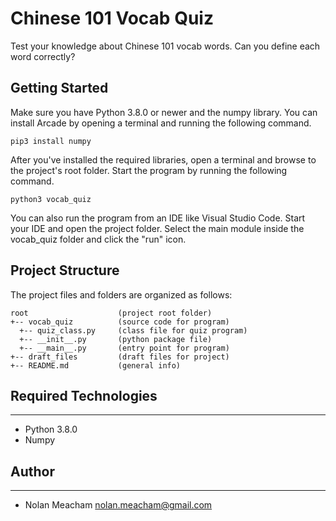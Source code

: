 # Chinese 101 Vocab Quiz
Test your knowledge about Chinese 101 vocab words. Can you define 
each word correctly?

## Getting Started
Make sure you have Python 3.8.0 or newer and the numpy library. 
You can install Arcade by opening a terminal and running the following command.
```
pip3 install numpy
```

After you've installed the required libraries, open a terminal and browse to the 
project's root folder. Start the program by running the following command.
```
python3 vocab_quiz
```
You can also run the program from an IDE like Visual Studio Code. Start your IDE 
and open the project folder. Select the main module inside the vocab_quiz folder and
click the "run" icon.

## Project Structure
The project files and folders are organized as follows:
```
root                    (project root folder)
+-- vocab_quiz          (source code for program)
  +-- quiz_class.py     (class file for quiz program)
  +-- __init__.py       (python package file)
  +-- __main__.py       (entry point for program)
+-- draft_files         (draft files for project)
+-- README.md           (general info)
```

## Required Technologies
---
* Python 3.8.0
* Numpy

## Author
---
* Nolan Meacham nolan.meacham@gmail.com